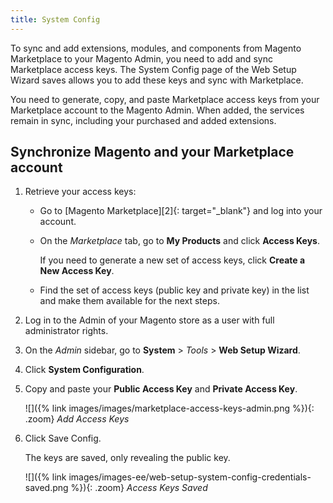 ```yaml
---
title: System Config
---
```


To sync and add extensions, modules, and components from Magento Marketplace to your Magento Admin, you need to add and sync Marketplace access keys. The System Config page of the Web Setup Wizard saves allows you to add these keys and sync with Marketplace.

You need to generate, copy, and paste Marketplace access keys from your Marketplace account to the Magento Admin. When added, the services remain in sync, including your purchased and added extensions.

## Synchronize Magento and your Marketplace account

1. Retrieve your access keys:

    - Go to [Magento Marketplace][2]{: target="_blank"} and log into your account.

    - On the _Marketplace_ tab, go to **My Products** and click **Access Keys**.

        If you need to generate a new set of access keys, click **Create a New Access Key**.

    - Find the set of access keys (public key and private key) in the list and make them available for the next steps.

1. Log in to the Admin of your Magento store as a user with full administrator rights.

1. On the _Admin_ sidebar, go to **System** > _Tools_ > **Web Setup Wizard**.

1. Click **System Configuration**.

1. Copy and paste your **Public Access Key** and **Private Access Key**.

    ![]({% link images/images/marketplace-access-keys-admin.png %}){: .zoom}
    _Add Access Keys_

1. Click <span class="btn">Save Config</span>.

   The keys are saved, only revealing the public key.

    ![]({% link images/images-ee/web-setup-system-config-credentials-saved.png %}){: .zoom}
    _Access Keys Saved_

[1]: https://marketplace.magento.com/
